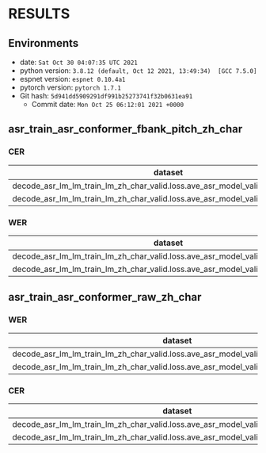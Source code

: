 <!-- Generated by scripts/utils/show_asr_result.sh -->
# RESULTS
## Environments
- date: `Sat Oct 30 04:07:35 UTC 2021`
- python version: `3.8.12 (default, Oct 12 2021, 13:49:34)  [GCC 7.5.0]`
- espnet version: `espnet 0.10.4a1`
- pytorch version: `pytorch 1.7.1`
- Git hash: `5d941dd5909291df991b25273741f32b0631ea91`
  - Commit date: `Mon Oct 25 06:12:01 2021 +0000`

## asr_train_asr_conformer_fbank_pitch_zh_char
### CER
|dataset|Snt|Wrd|Corr|Sub|Del|Ins|Err|S.Err|
|---|---|---|---|---|---|---|---|---|
|decode_asr_lm_lm_train_lm_zh_char_valid.loss.ave_asr_model_valid.acc.ave/dev_far|18985|254320|38.5|40.2|21.3|3.8|65.3|92.0|
|decode_asr_lm_lm_train_lm_zh_char_valid.loss.ave_asr_model_valid.acc.ave/test_far|14949|312412|20.7|29.9|49.4|0.5|79.8|93.6|

### WER
|dataset|Snt|Wrd|Corr|Sub|Del|Ins|Err|S.Err|
|---|---|---|---|---|---|---|---|---|
|decode_asr_lm_lm_train_lm_zh_char_valid.loss.ave_asr_model_valid.acc.ave/dev_far|18985|18985|8.0|92.0|0.0|0.0|92.0|92.0|
|decode_asr_lm_lm_train_lm_zh_char_valid.loss.ave_asr_model_valid.acc.ave/test_far|14949|128344|1.0|10.7|88.4|0.0|99.0|93.6|


## asr_train_asr_conformer_raw_zh_char
### WER
|dataset|Snt|Wrd|Corr|Sub|Del|Ins|Err|S.Err|
|---|---|---|---|---|---|---|---|---|
|decode_asr_lm_lm_train_lm_zh_char_valid.loss.ave_asr_model_valid.acc.ave/dev_far|19015|19015|8.8|91.2|0.0|0.0|91.2|91.2|
|decode_asr_lm_lm_train_lm_zh_char_valid.loss.ave_asr_model_valid.acc.ave/test_hire_far|14949|128344|1.1|10.6|88.4|0.0|98.9|93.1|

### CER
|dataset|Snt|Wrd|Corr|Sub|Del|Ins|Err|S.Err|
|---|---|---|---|---|---|---|---|---|
|decode_asr_lm_lm_train_lm_zh_char_valid.loss.ave_asr_model_valid.acc.ave/dev_far|19015|254944|42.6|38.5|18.9|4.1|61.5|91.2|
|decode_asr_lm_lm_train_lm_zh_char_valid.loss.ave_asr_model_valid.acc.ave/test_hire_far|14949|312412|23.1|29.1|47.8|0.5|77.5|93.1|
